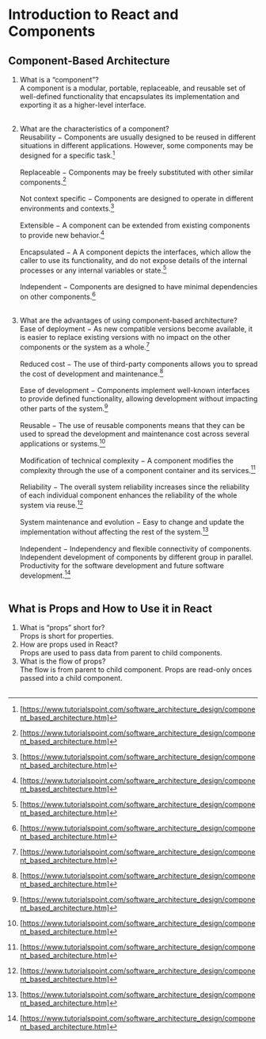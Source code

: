 # Introduction to React and Components

## Component-Based Architecture

1. What is a “component”?<br>
A component is a modular, portable, replaceable, and reusable set of well-defined functionality that encapsulates its implementation and exporting it as a higher-level interface.<br><br>

2. What are the characteristics of a component?<br>
Reusability − Components are usually designed to be reused in different situations in different applications. However, some components may be designed for a specific task.[^1]<br><br>
Replaceable − Components may be freely substituted with other similar components.[^1]<br><br>
Not context specific − Components are designed to operate in different environments and contexts.[^1]<br><br>
Extensible − A component can be extended from existing components to provide new behavior.[^1]<br><br>
Encapsulated − A A component depicts the interfaces, which allow the caller to use its functionality, and do not expose details of the internal processes or any internal variables or state.[^1]<br><br>
Independent − Components are designed to have minimal dependencies on other components.[^1]<br><br>

3. What are the advantages of using component-based architecture?<br>
Ease of deployment − As new compatible versions become available, it is easier to replace existing versions with no impact on the other components or the system as a whole.[^1]<br><br>
Reduced cost − The use of third-party components allows you to spread the cost of development and maintenance.[^1]<br><br>
Ease of development − Components implement well-known interfaces to provide defined functionality, allowing development without impacting other parts of the system.[^1]<br><br>
Reusable − The use of reusable components means that they can be used to spread the development and maintenance cost across several applications or systems.[^1]<br><br>
Modification of technical complexity − A component modifies the complexity through the use of a component container and its services.[^1]<br><br>
Reliability − The overall system reliability increases since the reliability of each individual component enhances the reliability of the whole system via reuse.[^1]<br><br>
System maintenance and evolution − Easy to change and update the implementation without affecting the rest of the system.[^1]<br><br>
Independent − Independency and flexible connectivity of components. Independent development of components by different group in parallel. Productivity for the software development and future software development.[^1]<br><br>


## What is Props and How to Use it in React

1. What is “props” short for?<br>
Props is short for properties.<br>
2. How are props used in React?<br>
Props are used to pass data from parent to child components.<br>
3. What is the flow of props?<br>
The flow is from parent to child component. Props are read-only onces passed into a child component.<br><br>

[^1]: [https://www.tutorialspoint.com/software_architecture_design/component_based_architecture.htm]